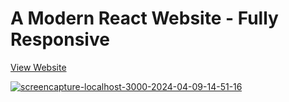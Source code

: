 # A Modern React Website - Fully Responsive

[View Website](https://fern-and-flora.vercel.app/)

<a href="https://ibb.co/DQqCmFv"><img src="https://i.ibb.co/fHcpZWy/screencapture-localhost-3000-2024-04-09-14-51-16.png" alt="screencapture-localhost-3000-2024-04-09-14-51-16" border="0"></a>
